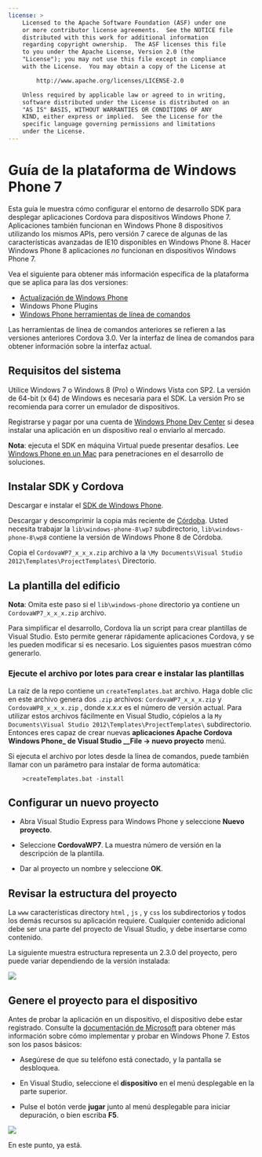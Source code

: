 ```yaml
---
license: >
    Licensed to the Apache Software Foundation (ASF) under one
    or more contributor license agreements.  See the NOTICE file
    distributed with this work for additional information
    regarding copyright ownership.  The ASF licenses this file
    to you under the Apache License, Version 2.0 (the
    "License"); you may not use this file except in compliance
    with the License.  You may obtain a copy of the License at

        http://www.apache.org/licenses/LICENSE-2.0

    Unless required by applicable law or agreed to in writing,
    software distributed under the License is distributed on an
    "AS IS" BASIS, WITHOUT WARRANTIES OR CONDITIONS OF ANY
    KIND, either express or implied.  See the License for the
    specific language governing permissions and limitations
    under the License.
---
```


# Guía de la plataforma de Windows Phone 7

Esta guía le muestra cómo configurar el entorno de desarrollo SDK para desplegar aplicaciones Cordova para dispositivos Windows Phone 7. Aplicaciones también funcionan en Windows Phone 8 dispositivos utilizando los mismos APIs, pero versión 7 carece de algunas de las características avanzadas de IE10 disponibles en Windows Phone 8. Hacer Windows Phone 8 aplicaciones *no* funcionan en dispositivos Windows Phone 7.

Vea el siguiente para obtener más información específica de la plataforma que se aplica para las dos versiones:

*   <a href="../wp8/upgrading.html">Actualización de Windows Phone</a>
*   Windows Phone Plugins
*   <a href="../wp8/tools.html">Windows Phone herramientas de línea de comandos</a>

Las herramientas de línea de comandos anteriores se refieren a las versiones anteriores Cordova 3.0. Ver la interfaz de línea de comandos para obtener información sobre la interfaz actual.

## Requisitos del sistema

Utilice Windows 7 o Windows 8 (Pro) o Windows Vista con SP2. La versión de 64-bit (x 64) de Windows es necesaria para el SDK. La versión Pro se recomienda para correr un emulador de dispositivos.

Registrarse y pagar por una cuenta de [Windows Phone Dev Center][1] si desea instalar una aplicación en un dispositivo real o enviarlo al mercado.

 [1]: http://dev.windowsphone.com/en-us/publish

**Nota**: ejecuta el SDK en máquina Virtual puede presentar desafíos. Lee [Windows Phone en un Mac][2] para penetraciones en el desarrollo de soluciones.

 [2]: http://aka.ms/BuildaWP8apponaMac

## Instalar SDK y Cordova

Descargar e instalar el [SDK de Windows Phone][3].

 [3]: http://www.microsoft.com/download/en/details.aspx?displaylang=en&id=27570/

Descargar y descomprimir la copia más reciente de [Córdoba][4]. Usted necesita trabajar la `lib\windows-phone-8\wp7` subdirectorio, `lib\windows-phone-8\wp8` contiene la versión de Windows Phone 8 de Córdoba.

 [4]: http://phonegap.com/download

Copia el `CordovaWP7_x_x_x.zip` archivo a la `\My Documents\Visual
Studio 2012\Templates\ProjectTemplates\` Directorio.

## La plantilla del edificio

**Nota**: Omita este paso si el `lib\windows-phone` directorio ya contiene un `CordovaWP7_x_x_x.zip` archivo.

Para simplificar el desarrollo, Cordova lía un script para crear plantillas de Visual Studio. Esto permite generar rápidamente aplicaciones Cordova, y se les pueden modificar si es necesario. Los siguientes pasos muestran cómo generarlo.

### Ejecute el archivo por lotes para crear e instalar las plantillas

La raíz de la repo contiene un `createTemplates.bat` archivo. Haga doble clic en este archivo genera dos `.zip` archivos: `CordovaWP7_x_x_x.zip` y `CordovaWP8_x_x_x.zip` , donde *x.x.x* es el número de versión actual. Para utilizar estos archivos fácilmente en Visual Studio, cópielos a la `My Documents\Visual Studio
2012\Templates\ProjectTemplates\` subdirectorio. Entonces eres capaz de crear nuevas **aplicaciones Apache Cordova Windows Phone_ de Visual Studio __File → nuevo proyecto** menú.

Si ejecuta el archivo por lotes desde la línea de comandos, puede también llamar con un parámetro para instalar de forma automática:

        >createTemplates.bat -install
    

## Configurar un nuevo proyecto

*   Abra Visual Studio Express para Windows Phone y seleccione **Nuevo proyecto**.

*   Seleccione **CordovaWP7**. La muestra número de versión en la descripción de la plantilla.

*   Dar al proyecto un nombre y seleccione **OK**.

## Revisar la estructura del proyecto

La `www` características directory `html` , `js` , y `css` los subdirectorios y todos los demás recursos su aplicación requiere. Cualquier contenido adicional debe ser una parte del proyecto de Visual Studio, y debe insertarse como contenido.

La siguiente muestra estructura representa un 2.3.0 del proyecto, pero puede variar dependiendo de la versión instalada:

![][5]

 [5]: img/guide/platforms/wp8/projectStructure.png

## Genere el proyecto para el dispositivo

Antes de probar la aplicación en un dispositivo, el dispositivo debe estar registrado. Consulte la [documentación de Microsoft][6] para obtener más información sobre cómo implementar y probar en Windows Phone 7. Estos son los pasos básicos:

 [6]: http://msdn.microsoft.com/en-us/library/windowsphone/develop/ff402565(v=vs.105).aspx

*   Asegúrese de que su teléfono está conectado, y la pantalla se desbloquea.

*   En Visual Studio, seleccione el **dispositivo** en el menú desplegable en la parte superior.

*   Pulse el botón verde **jugar** junto al menú desplegable para iniciar depuración, o bien escriba **F5**.

![][7]

 [7]: img/guide/platforms/wp7/wpd.png

En este punto, ya está.